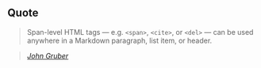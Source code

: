 ## Quote

> Span-level HTML tags — e.g. <code>&lt;span&gt;</code>, <code>&lt;cite&gt;</code>, or <code>&lt;del&gt;</code> — can be used anywhere in a Markdown paragraph, <span>list item,</span><!-- .element: class="fragment" -->
 <span>or header.</span><!-- .element: class="fragment" -->


> <cite>[John Gruber][1]</cite><!-- .element: class="fragment" -->


[1]:https://daringfireball.net/projects/markdown/syntax#span

<!-- .slide: id="quote" class="" -->


<!-- .slide: data-background="" -->

